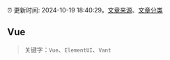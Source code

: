 :alarm_clock: 更新时间: 2024-10-19 18:40:29。[文章来源](/README.md)、[文章分类](/TAGS.md)

## Vue


> 关键字：`Vue`、`ElementUI`、`Vant`



